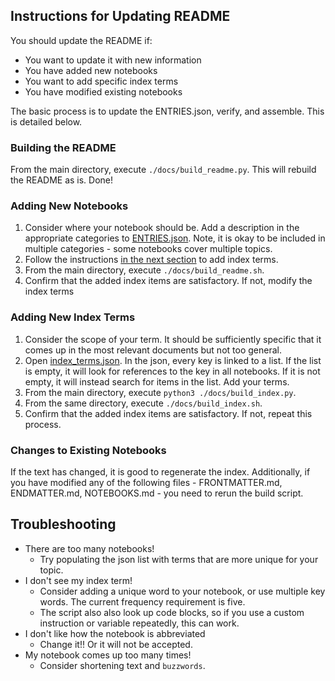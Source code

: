 
## Instructions for Updating README

You should update the README if:
- You want to update it with new information
- You have added new notebooks
- You want to add specific index terms 
- You have modified existing notebooks

The basic process is to update the ENTRIES.json, verify, and assemble. This is detailed below. 

### Building the README

From the main directory, execute `./docs/build_readme.py`. This will rebuild the README as is. Done! 

### Adding New Notebooks 

1. Consider where your notebook should be. Add a description in the appropriate categories to [ENTRIES.json](ENTRIES.json). Note, it is okay to be included in multiple categories - some notebooks cover multiple topics. 
1. Follow the instructions [in the next section](#adding-index-terms) to add index terms. 
1. From the main directory, execute `./docs/build_readme.sh`. 
1. Confirm that the added index items are satisfactory. If not, modify the index terms

### <h3 id="adding-index-terms">Adding New Index Terms</h3>

1. Consider the scope of your term. It should be sufficiently specific that it comes up in the most relevant documents but not too general. 
2. Open [index_terms.json](index_terms.json). In the json, every key is linked to a list. If the list is empty, it will look for references to the key in all notebooks. If it is not empty, it will instead search for items in the list. Add your terms. 
3. From the main directory, execute `python3 ./docs/build_index.py`. 
4. From the same directory, execute `./docs/build_index.sh`. 
5. Confirm that the added index items are satisfactory. If not, repeat this process. 

### Changes to Existing Notebooks

If the text has changed, it is good to regenerate the index. Additionally, if you have modified any of the following files - FRONTMATTER.md, ENDMATTER.md, NOTEBOOKS.md - you need to rerun the build script. 

## Troubleshooting

- There are too many notebooks! 
    - Try populating the json list with terms that are more unique for your topic. 
- I don't see my index term!
    - Consider adding a unique word to your notebook, or use multiple key words. The current frequency requirement is five. 
    - The script also also look up code blocks, so if you use a custom instruction or variable repeatedly, this can work. 
- I don't like how the notebook is abbreviated 
    - Change it!! Or it will not be accepted. 
- My notebook comes up too many times! 
    - Consider shortening text and `buzzwords`. 
